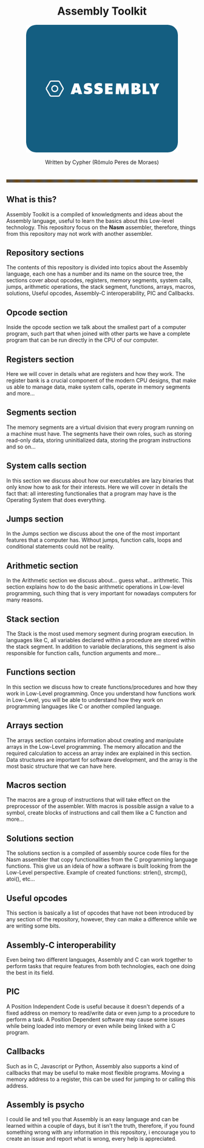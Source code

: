 <div align="center">
    <h1>Assembly Toolkit</h1>
    <img width="400px" src="./assets/AssemblyImage.png">
    <p>Written by Cypher (Rômulo Peres de Moraes)</p>
</div>

<br/>
<img height="8px" width="100%" src="./assets/Split.png"/>
<br/>

## What is this?
Assembly Toolkit is a compiled of knowledgments and ideas about the Assembly language, useful to learn the basics about this Low-level technology. This repository focus on the **Nasm** assembler, therefore, things from this repository may not work with another assembler.

## Repository sections
The contents of this repository is divided into topics about the Assembly language, each one has a number and its name on the source tree, the sections cover about opcodes, registers, memory segments, system calls, jumps, arithmetic operations, the stack segment, functions, arrays, macros, solutions, Useful opcodes, Assembly-C interoperability, PIC and Callbacks.

## Opcode section
Inside the opcode section we talk about the smallest part of a computer program, such part that when joined with other parts we have a complete program that can be run directly in the CPU of our computer.

## Registers section
Here we will cover in details what are registers and how they work. The register bank is a crucial component of the modern CPU designs, that make us able to manage data, make system calls, operate in memory segments and more...

## Segments section
The memory segments are a virtual division that every program running on a machine must have. The segments have their own roles, such as storing read-only data, storing uninitialized data, storing the program instructions and so on...

## System calls section
In this section we discuss about how our executables are lazy binaries that only know how to ask for their interests. Here we will cover in details the fact that: all interesting functionalies that a program may have is the Operating System that does everything.

## Jumps section
In the Jumps section we discuss about the one of the most important features that a computer has. Without jumps, function calls, loops and conditional statements could not be reality. 

## Arithmetic section
In the Arithmetic section we discuss about... guess what... arithmetic. This section explains how to do the basic arithmetic operations in Low-level programming, such thing that is very important for nowadays computers for many reasons.

## Stack section
The Stack is the most used memory segment during program execution. In languages like C, all variables declared within a procedure are stored within the stack segment. In addition to variable declarations, this segment is also responsible for function calls, function arguments and more...

## Functions section
In this section we discuss how to create functions/procedures and how they work in Low-Level programming. Once you understand how functions work in Low-Level, you will be able to understand how they work on programming languages like C or another compiled language.

## Arrays section
The arrays section contains information about creating and manipulate arrays in the Low-Level programming. The memory allocation and the required calculation to access an array index are explained in this section. Data structures are important for software development, and the array is the most basic structure that we can have here.

## Macros section
The macros are a group of instructions that will take effect on the preprocessor of the assembler. With macros is possible assign a value to a symbol, create blocks of instructions and call them like a C function and more...

## Solutions section
The solutions section is a compiled of assembly source code files for the Nasm assembler that copy functionalities from the C programming language functions. This give us an ideia of how a software is built looking from the Low-Level perspective. Example of created functions: strlen(), strcmp(), atoi(), etc...

## Useful opcodes
This section is basically a list of opcodes that have not been introduced by any section of the repository, however, they can make a difference while we are writing some bits.

## Assembly-C interoperability
Even being two different languages, Assembly and C can work together to perform tasks that require features from both technologies, each one doing the best in its field.

## PIC
A Position Independent Code is useful because it doesn't depends of a fixed address on memory to read/write data or even jump to a procedure to perform a task. A Position Dependent software may cause some issues while being loaded into memory or even while being linked with a C program.

## Callbacks
Such as in C, Javascript or Python, Assembly also supports a kind of callbacks that may be useful to make most flexible programs. Moving a memory address to a register, this can be used for jumping to or calling this address.

## Assembly is psycho
I could lie and tell you that Assembly is an easy language and can be learned within a couple of days, but it isn't the truth, therefore, if you found something wrong with any information in this repository, i encourage you to create an issue and report what is wrong, every help is appreciated.

